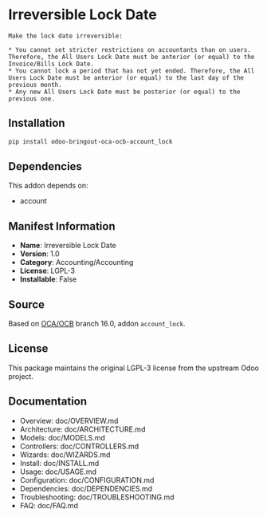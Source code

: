 # Irreversible Lock Date


    Make the lock date irreversible:

    * You cannot set stricter restrictions on accountants than on users. Therefore, the All Users Lock Date must be anterior (or equal) to the Invoice/Bills Lock Date.
    * You cannot lock a period that has not yet ended. Therefore, the All Users Lock Date must be anterior (or equal) to the last day of the previous month.
    * Any new All Users Lock Date must be posterior (or equal) to the previous one.
    

## Installation

```bash
pip install odoo-bringout-oca-ocb-account_lock
```

## Dependencies

This addon depends on:
- account

## Manifest Information

- **Name**: Irreversible Lock Date
- **Version**: 1.0
- **Category**: Accounting/Accounting
- **License**: LGPL-3
- **Installable**: False

## Source

Based on [OCA/OCB](https://github.com/OCA/OCB) branch 16.0, addon `account_lock`.

## License

This package maintains the original LGPL-3 license from the upstream Odoo project.

## Documentation

- Overview: doc/OVERVIEW.md
- Architecture: doc/ARCHITECTURE.md
- Models: doc/MODELS.md
- Controllers: doc/CONTROLLERS.md
- Wizards: doc/WIZARDS.md
- Install: doc/INSTALL.md
- Usage: doc/USAGE.md
- Configuration: doc/CONFIGURATION.md
- Dependencies: doc/DEPENDENCIES.md
- Troubleshooting: doc/TROUBLESHOOTING.md
- FAQ: doc/FAQ.md
